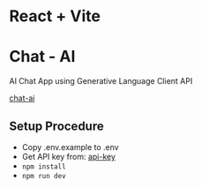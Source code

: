 # React + Vite

# Chat - AI

AI Chat App using Generative Language Client API

[chat-ai](https://ai.visheshpandey.com)

## Setup Procedure

- Copy .env.example to .env
- Get API key from: [api-key](https://aistudio.google.com/app/apikey)
- `npm install`
- `npm run dev`
